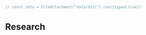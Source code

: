 ```js
// const data = FileAttachment("data/ds1/").csv({typed:true})
```

# Research


<div class="grid grid-cols-1">
  <div class="card"></div>
</div>